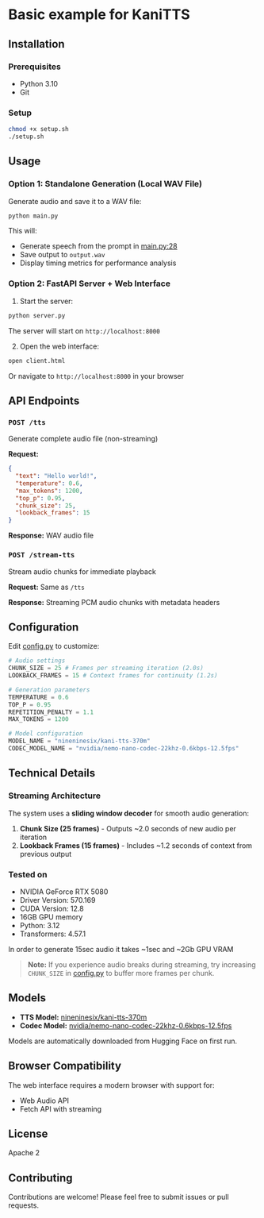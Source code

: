 
# Basic example for KaniTTS

## Installation
### Prerequisites

- Python 3.10
- Git

### Setup

```bash
chmod +x setup.sh
./setup.sh
```

## Usage

### Option 1: Standalone Generation (Local WAV File)

Generate audio and save it to a WAV file:

```bash
python main.py
```

This will:
- Generate speech from the prompt in [main.py:28](main.py#L28)
- Save output to `output.wav`
- Display timing metrics for performance analysis

### Option 2: FastAPI Server + Web Interface

1. Start the server:
```bash
python server.py
```

The server will start on `http://localhost:8000`

2. Open the web interface:
```bash
open client.html
```

Or navigate to `http://localhost:8000` in your browser

## API Endpoints

### `POST /tts`
Generate complete audio file (non-streaming)

**Request:**
```json
{
  "text": "Hello world!",
  "temperature": 0.6,
  "max_tokens": 1200,
  "top_p": 0.95,
  "chunk_size": 25,
  "lookback_frames": 15
}
```

**Response:** WAV audio file

### `POST /stream-tts`
Stream audio chunks for immediate playback

**Request:** Same as `/tts`

**Response:** Streaming PCM audio chunks with metadata headers

## Configuration

Edit [config.py](config.py) to customize:

```python
# Audio settings
CHUNK_SIZE = 25 # Frames per streaming iteration (2.0s)
LOOKBACK_FRAMES = 15 # Context frames for continuity (1.2s)

# Generation parameters
TEMPERATURE = 0.6
TOP_P = 0.95
REPETITION_PENALTY = 1.1
MAX_TOKENS = 1200

# Model configuration
MODEL_NAME = "nineninesix/kani-tts-370m"
CODEC_MODEL_NAME = "nvidia/nemo-nano-codec-22khz-0.6kbps-12.5fps"
```

## Technical Details

### Streaming Architecture

The system uses a **sliding window decoder** for smooth audio generation:

1. **Chunk Size (25 frames)** - Outputs ~2.0 seconds of new audio per iteration
2. **Lookback Frames (15 frames)** - Includes ~1.2 seconds of context from previous output

### Tested on

- NVIDIA GeForce RTX 5080
- Driver Version: 570.169
- CUDA Version: 12.8
- 16GB GPU memory
- Python: 3.12
- Transformers: 4.57.1

In order to generate 15sec audio it takes ~1sec and ~2Gb GPU VRAM

> **Note:** If you experience audio breaks during streaming, try increasing `CHUNK_SIZE` in [config.py](config.py) to buffer more frames per chunk.

## Models

- **TTS Model:** [nineninesix/kani-tts-370m](https://huggingface.co/nineninesix/kani-tts-370m)
- **Codec Model:** [nvidia/nemo-nano-codec-22khz-0.6kbps-12.5fps](https://huggingface.co/nvidia/nemo-nano-codec-22khz-0.6kbps-12.5fps)

Models are automatically downloaded from Hugging Face on first run.

## Browser Compatibility

The web interface requires a modern browser with support for:
- Web Audio API
- Fetch API with streaming

## License
Apache 2

## Contributing

Contributions are welcome! Please feel free to submit issues or pull requests.






